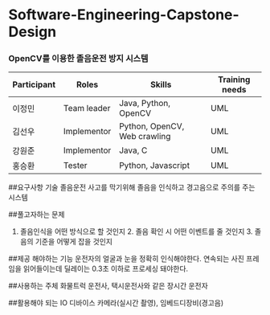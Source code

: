 # Software-Engineering-Capstone-Design

### OpenCV를 이용한 졸음운전 방지 시스템
|Participant|Roles|Skills|Training needs|
|------|---|---|---|
|이정민|Team leader|Java, Python, OpenCV|UML|
|김선우|Implementor|Python, OpenCV, Web crawling|UML|
|강원준|Implementor|Java, C|UML|
|홍승환|Tester|Python, Javascript|UML|


##요구사항 기술
졸음운전 사고를 막기위해 졸음을 인식하고 경고음으로 주의를 주는 시스템

##풀고자하는 문제
1. 졸음인식을 어떤 방식으로 할 것인지 2. 졸음 확인 시 어떤 이벤트를 줄 것인지 3. 졸음의 기준을 어떻게 잡을 것인지

##제공 해야하는 기능
운전자의 얼굴과 눈을 정확히 인식해야한다.
연속되는 사진 프레임을 읽어들이는데 딜레이는 0.3초 이하로 프로세싱 돼야한다.

##사용하는 주체
화물트럭 운전사, 택시운전사와 같은 장시간 운전자

##활용해야 되는 IO 디바이스
카메라(실시간 촬영), 임베드디장비(경고음)

